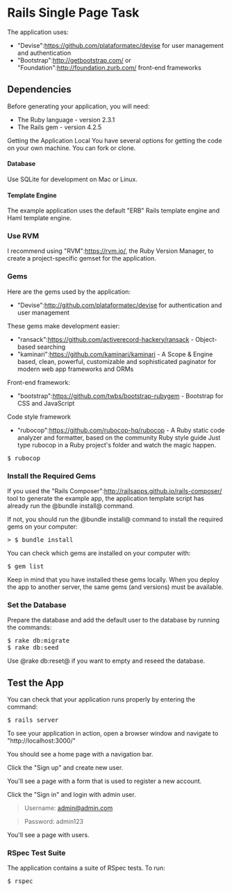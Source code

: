 # Rails Single Page Task

The application uses:

* "Devise":https://github.com/plataformatec/devise for user management and authentication
* "Bootstrap":http://getbootstrap.com/ or "Foundation":http://foundation.zurb.com/ front-end frameworks

## Dependencies

Before generating your application, you will need:

* The Ruby language - version 2.3.1
* The Rails gem - version 4.2.5

Getting the Application
Local
You have several options for getting the code on your own machine. You can fork or clone.

#### Database

Use SQLite for development on Mac or Linux.

#### Template Engine

The example application uses the default "ERB" Rails template engine and Haml template engine.


### Use RVM

I recommend using "RVM":https://rvm.io/, the Ruby Version Manager, to create a project-specific gemset for the application.

### Gems

Here are the gems used by the application:

* "Devise":http://github.com/plataformatec/devise for authentication and user management

These gems make development easier:

* "ransack":https://github.com/activerecord-hackery/ransack - Object-based searching
* "kaminari":https://github.com/kaminari/kaminari - A Scope & Engine based, clean, powerful, customizable and sophisticated paginator for modern web app frameworks and ORMs

Front-end framework:

* "bootstrap":https://github.com/twbs/bootstrap-rubygem - Bootstrap for CSS and JavaScript

Code style framework

* "rubocop":https://github.com/rubocop-hq/rubocop - A Ruby static code analyzer and formatter, based on the community Ruby style guide
Just type rubocop in a Ruby project's folder and watch the magic happen.
<pre>
$ rubocop
</pre>

### Install the Required Gems

If you used the "Rails Composer":http://railsapps.github.io/rails-composer/ tool to generate the example app, the application template script has already run the @bundle install@ command.

If not, you should run the @bundle install@ command to install the required gems on your computer:

<pre>
> $ bundle install
</pre>

You can check which gems are installed on your computer with:

<pre>
$ gem list
</pre>

Keep in mind that you have installed these gems locally. When you deploy the app to another server, the same gems (and versions) must be available.

### Set the Database

Prepare the database and add the default user to the database by running the commands:

<pre>
$ rake db:migrate
$ rake db:seed
</pre>

Use @rake db:reset@ if you want to empty and reseed the database.

## Test the App

You can check that your application runs properly by entering the command:

<pre>
$ rails server
</pre>

To see your application in action, open a browser window and navigate to "http://localhost:3000/"

You should see a home page with a navigation bar.

Click the "Sign up" and create new user.

You'll see a page with a form that is used to register a new account.

Click the "Sign in" and login with admin user.

> Username: admin@admin.com

> Password: admin123

You'll see a page with users.

### RSpec Test Suite

The application contains a suite of RSpec tests. To run:

<pre>
$ rspec
</pre>
